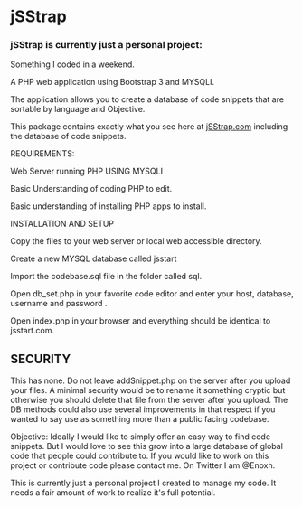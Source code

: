 # jSStrap

<h3>jSStrap is currently just a personal project:</h3>  

<p>Something I coded in a weekend.</p>  
<p>A PHP web application using Bootstrap 3 and MYSQLI.</p>    
<p>The application allows you to create a database of code snippets that are sortable by language and Objective.</p>    
<p>This package contains exactly what you see here at <a href="http://jsstrap.com">jSStrap.com</a> including the  database of code snippets.</p>    
<p>REQUIREMENTS:</p>    
<p>Web Server running PHP USING MYSQLI</p>    
<p>Basic Understanding of coding PHP to edit.</p>    
<p>Basic understanding of installing PHP apps to install.</p> 
<p></p>
<p>INSTALLATION AND SETUP</p>    
<p>Copy the files to your web server or local web accessible directory.</p>    
<p>Create a new MYSQL database called jsstart</p>    
<p>Import the codebase.sql file in the folder called sql.</p>    
<p>Open db_set.php in your favorite code editor and enter your host, database, username and password .</p>    
<p>Open index.php in your browser and everything should be identical to jsstart.com.</p>  

<h2>SECURITY</h2>

 <p>This has none. Do not leave addSnippet.php on the server after you upload your files. A minimal security would be to rename it something cryptic but otherwise you should delete that file from the server after you upload. The DB methods could also use several improvements in that respect if you wanted to say use as something more than a public facing codebase.</p>
 <p></p>
  <p>Objective: Ideally I would like to simply offer an easy way to find code snippets. But I would love to see this grow into a large database of global code that people could contribute to. If you would like to work on this project or contribute code please contact me. On Twitter I am @Enoxh. </p> 
  <p></p>
<p>This is currently just a personal project I created to manage my code. It needs a fair amount of work to realize it's full potential.</p>
